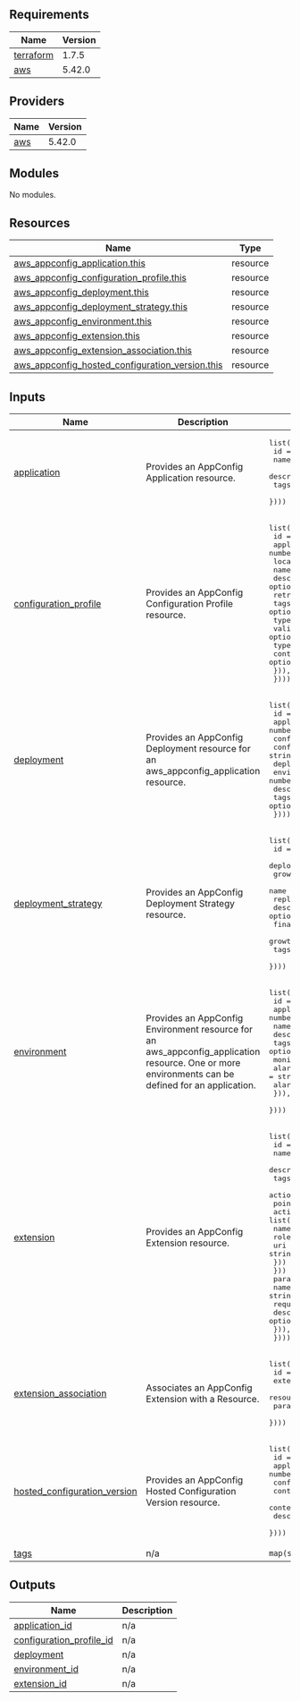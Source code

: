 ## Requirements

| Name | Version |
|------|---------|
| <a name="requirement_terraform"></a> [terraform](#requirement\_terraform) | 1.7.5 |
| <a name="requirement_aws"></a> [aws](#requirement\_aws) | 5.42.0 |

## Providers

| Name | Version |
|------|---------|
| <a name="provider_aws"></a> [aws](#provider\_aws) | 5.42.0 |

## Modules

No modules.

## Resources

| Name | Type |
|------|------|
| [aws_appconfig_application.this](https://registry.terraform.io/providers/hashicorp/aws/5.42.0/docs/resources/appconfig_application) | resource |
| [aws_appconfig_configuration_profile.this](https://registry.terraform.io/providers/hashicorp/aws/5.42.0/docs/resources/appconfig_configuration_profile) | resource |
| [aws_appconfig_deployment.this](https://registry.terraform.io/providers/hashicorp/aws/5.42.0/docs/resources/appconfig_deployment) | resource |
| [aws_appconfig_deployment_strategy.this](https://registry.terraform.io/providers/hashicorp/aws/5.42.0/docs/resources/appconfig_deployment_strategy) | resource |
| [aws_appconfig_environment.this](https://registry.terraform.io/providers/hashicorp/aws/5.42.0/docs/resources/appconfig_environment) | resource |
| [aws_appconfig_extension.this](https://registry.terraform.io/providers/hashicorp/aws/5.42.0/docs/resources/appconfig_extension) | resource |
| [aws_appconfig_extension_association.this](https://registry.terraform.io/providers/hashicorp/aws/5.42.0/docs/resources/appconfig_extension_association) | resource |
| [aws_appconfig_hosted_configuration_version.this](https://registry.terraform.io/providers/hashicorp/aws/5.42.0/docs/resources/appconfig_hosted_configuration_version) | resource |

## Inputs

| Name | Description | Type | Default | Required |
|------|-------------|------|---------|:--------:|
| <a name="input_application"></a> [application](#input\_application) | Provides an AppConfig Application resource. | <pre>list(map(object({<br>    id          = number<br>    name        = string<br>    description = optional(string)<br>    tags        = optional(map(string))<br>  })))</pre> | `[]` | no |
| <a name="input_configuration_profile"></a> [configuration\_profile](#input\_configuration\_profile) | Provides an AppConfig Configuration Profile resource. | <pre>list(map(object({<br>    id                 = number<br>    application_id     = number<br>    location_uri       = string<br>    name               = string<br>    description        = optional(string)<br>    retrieval_role_arn = optional(string)<br>    tags               = optional(map(string))<br>    type               = optional(string)<br>    validator = optional(list(object({<br>      type    = string<br>      content = optional(string)<br>    })), [])<br>  })))</pre> | `[]` | no |
| <a name="input_deployment"></a> [deployment](#input\_deployment) | Provides an AppConfig Deployment resource for an aws\_appconfig\_application resource. | <pre>list(map(object({<br>    id                       = number<br>    application_id           = number<br>    configuration_profile_id = number<br>    configuration_version    = string<br>    deployment_strategy_id   = number<br>    environment_id           = number<br>    description              = optional(string)<br>    tags                     = optional(map(string))<br>  })))</pre> | `[]` | no |
| <a name="input_deployment_strategy"></a> [deployment\_strategy](#input\_deployment\_strategy) | Provides an AppConfig Deployment Strategy resource. | <pre>list(map(object({<br>    id                             = number<br>    deployment_duration_in_minutes = number<br>    growth_factor                  = number<br>    name                           = string<br>    replicate_to                   = string<br>    description                    = optional(string)<br>    final_bake_time_in_minutes     = optional(number)<br>    growth_type                    = optional(string)<br>    tags                           = optional(map(string))<br>  })))</pre> | `[]` | no |
| <a name="input_environment"></a> [environment](#input\_environment) | Provides an AppConfig Environment resource for an aws\_appconfig\_application resource. One or more environments can be defined for an application. | <pre>list(map(object({<br>    id             = number<br>    application_id = number<br>    name           = string<br>    description    = optional(string)<br>    tags           = optional(map(string))<br>    monitor = optional(list(object({<br>      alarm_arn      = string<br>      alarm_role_arn = optional(string)<br>    })), [])<br>  })))</pre> | `[]` | no |
| <a name="input_extension"></a> [extension](#input\_extension) | Provides an AppConfig Extension resource. | <pre>list(map(object({<br>    id          = number<br>    name        = string<br>    description = optional(string)<br>    tags        = optional(map(string))<br>    action_point = list(object({<br>      point = string<br>      action = list(object({<br>        name     = string<br>        role_arn = string<br>        uri      = string<br>      }))<br>    }))<br>    parameter = optional(list(object({<br>      name        = string<br>      required    = optional(bool)<br>      description = optional(string)<br>    })), [])<br>  })))</pre> | `[]` | no |
| <a name="input_extension_association"></a> [extension\_association](#input\_extension\_association) | Associates an AppConfig Extension with a Resource. | <pre>list(map(object({<br>    id           = number<br>    extension_id = number<br>    resource_id  = number<br>    parameters   = optional(map(string))<br>  })))</pre> | `[]` | no |
| <a name="input_hosted_configuration_version"></a> [hosted\_configuration\_version](#input\_hosted\_configuration\_version) | Provides an AppConfig Hosted Configuration Version resource. | <pre>list(map(object({<br>    id                       = number<br>    application_id           = number<br>    configuration_profile_id = number<br>    content                  = string<br>    content_type             = string<br>    description              = optional(string)<br>  })))</pre> | `[]` | no |
| <a name="input_tags"></a> [tags](#input\_tags) | n/a | `map(string)` | `{}` | no |

## Outputs

| Name | Description |
|------|-------------|
| <a name="output_application_id"></a> [application\_id](#output\_application\_id) | n/a |
| <a name="output_configuration_profile_id"></a> [configuration\_profile\_id](#output\_configuration\_profile\_id) | n/a |
| <a name="output_deployment"></a> [deployment](#output\_deployment) | n/a |
| <a name="output_environment_id"></a> [environment\_id](#output\_environment\_id) | n/a |
| <a name="output_extension_id"></a> [extension\_id](#output\_extension\_id) | n/a |
